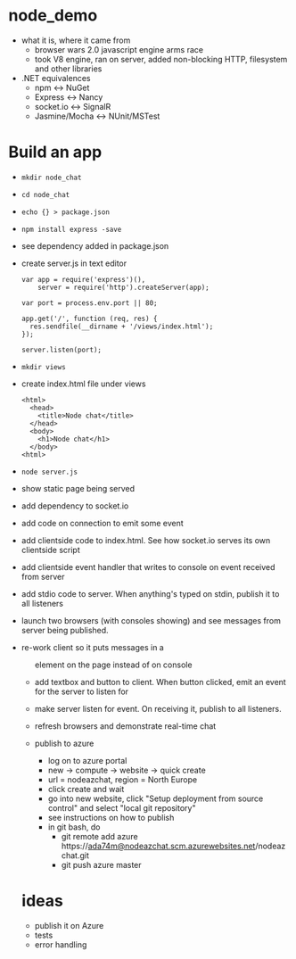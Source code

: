 node_demo
=========

* what it is, where it came from
	* browser wars 2.0 javascript engine arms race
	* took V8 engine, ran on server, added non-blocking HTTP, filesystem and other libraries
* .NET equivalences
	* npm <-> NuGet
	* Express <-> Nancy
	* socket.io <-> SignalR
	* Jasmine/Mocha <-> NUnit/MSTest

Build an app
============
* `mkdir node_chat` 
* `cd node_chat` 
* `echo {} > package.json`
* `npm install express -save`
* see dependency added in package.json
* create server.js in text editor

      var app = require('express')(), 
          server = require('http').createServer(app);

      var port = process.env.port || 80;

      app.get('/', function (req, res) {
        res.sendfile(__dirname + '/views/index.html');
      });

      server.listen(port);

* `mkdir views`
* create index.html file under views
  
      <html>
        <head>
          <title>Node chat</title>
        </head>
        <body>
          <h1>Node chat</h1>
        </body>
      <html>

*  `node server.js`
* show static page being served
* add dependency to socket.io
* add code on connection to emit some event
* add clientside code to index.html. See how socket.io serves its own clientside script
* add clientside event handler that writes to console on event received from server
* add stdio code to server. When anything's typed on stdin, publish it to all listeners
* launch two browsers (with consoles showing) and see messages from server being published.
* re-work client so it puts messages in a <UL> element on the page instead of on console
* add textbox and button to client. When button clicked, emit an event for the server to listen for
* make server listen for event. On receiving it, publish to all listeners.
* refresh browsers and demonstrate real-time chat

* publish to azure
  * log on to azure portal
  * new ->  compute -> website -> quick create 
  * url = nodeazchat, region = North Europe 
  * click create and wait
  * go into new website, click "Setup deployment from source control" and select "local git repository"
  * see instructions on how to publish
  * in git bash, do 
    * git remote add azure https://ada74m@nodeazchat.scm.azurewebsites.net/nodeazchat.git
    * git push azure master 

ideas
=====

* publish it on Azure
* tests
* error handling
